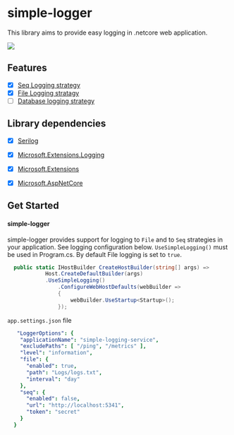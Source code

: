 # simple-logger
This library aims to provide easy logging in .netcore web application.

![](https://vistr.dev/badge?repo=mkojoa.simple-logge&color=0058AD)

## Features
- [X] [Seq Logging strategy](#simple-logging)
- [X] [File Logging stratagy](#simple-logging)
- [ ] [Database logging strategy](#simple-logging)

## Library dependencies
- [X] [Serilog](#Serilog)
- [X] [Microsoft.Extensions.Logging](#Microsoft.Extensions.Logging) 
- [X] [Microsoft.Extensions](#Microsoft.Extensions) 
- [X] [Microsoft.AspNetCore](#Microsoft.AspNetCore)


## Get Started


#### simple-logger
simple-logger provides support for logging to `File` and to `Seq`
strategies in your application.
See logging configuration below. `UseSimpleLogging()` must be used in Program.cs. By default File logging is set to `true`.
```c#
  public static IHostBuilder CreateHostBuilder(string[] args) =>
            Host.CreateDefaultBuilder(args)
            .UseSimpleLogging()
                .ConfigureWebHostDefaults(webBuilder =>
                {
                    webBuilder.UseStartup<Startup>();
                });
```

 `app.settings.json` file
 
```yaml
   "LoggerOptions": {
    "applicationName": "simple-logging-service",
    "excludePaths": [ "/ping", "/metrics" ],
    "level": "information",
    "file": {
      "enabled": true,
      "path": "Logs/logs.txt",
      "interval": "day"
    },
    "seq": {
      "enabled": false,
      "url": "http://localhost:5341",
      "token": "secret"
    }
  }
```

